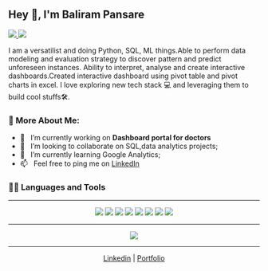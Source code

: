 
## Hey 👋, I'm Baliram Pansare

<a href="https://www.linkedin.com/in/balirampansare"> <img src="https://img.shields.io/badge/Baliram Pansare-0077B5?style=for-the-badge&logo=linkedin&logoColor=white"/> </a>
<a href="https://balirampansare.netlify.app"><img src="https://img.shields.io/badge/Portfolio-000000?style=for-the-badge&logo=About.me&logoColor=white"/> </a>

I am a versatilist and doing Python, SQL, ML things.Able to perform data modeling and evaluation strategy to discover pattern and predict unforeseen instances. Ability to interpret, analyse and create interactive dashboards.Created interactive dashboard using pivot table and pivot charts in excel. I love exploring new tech stack 💻 and leveraging them to build cool stuffs🛠️.

### 🧐 More About Me:

- 🔭 &nbsp; I’m currently working on **Dashboard portal for doctors**
- 🤝 &nbsp; I’m looking to collaborate on SQL,data analytics projects;
- 🌱 &nbsp; I’m currently learning Google Analytics; 
- 📫 &nbsp; Feel free to ping me on [LinkedIn](https://www.linkedin.com/in/balirampansare)



### 👨‍💻 Languages and Tools
___
<p align="center">
<img src="https://img.shields.io/badge/Python-FFD43B?style=for-the-badge&logo=python&logoColor=darkgreen"/>
<img src="https://img.shields.io/badge/MySQL-005C84?style=for-the-badge&logo=mysql&logoColor=white"/>
<img src="https://img.shields.io/badge/Microsoft_Excel-217346?style=for-the-badge&logo=microsoft-excel&logoColor=white" />
<img src="https://img.shields.io/badge/Jupyter-F37626.svg?&style=for-the-badge&logo=Jupyter&logoColor=white"/>
<img src="https://img.shields.io/badge/Google%20Analytics-E37400?style=for-the-badge&logo=google%20analytics&logoColor=white"/>
<img src="https://img.shields.io/badge/GIT-E44C30?style=for-the-badge&logo=git&logoColor=white" />
<img src="https://img.shields.io/badge/Netlify-00C7B7?style=for-the-badge&logo=netlify&logoColor=black" />
<img src="https://img.shields.io/badge/Heroku-430098?style=for-the-badge&logo=heroku&logoColor=white" />
 </p>

<!--img src="https://github-readme-stats.vercel.app/api?username=balirampansare" />
<img src="https://github-readme-stats.vercel.app/api/top-langs/?username=balirampansare" /-->
<!--img src="https://activity-graph.herokuapp.com/graph?username=balirampansare&theme=minimal" /-->
<!--img src="https://github-profile-summary-cards.vercel.app/api/cards/profile-details?username=balirampansare&theme=vue" /-->
----
<p align="center">
<img src="https://github-readme-stats.vercel.app/api?username=balirampansare&theme=blue-green" />
</p>

----

<p align="center">
<a href="https://www.linkedin.com/in/balirampansare">Linkedin</a>  |  <a href="https://balirampansare.netlify.app">Portfolio</a>
</p>
